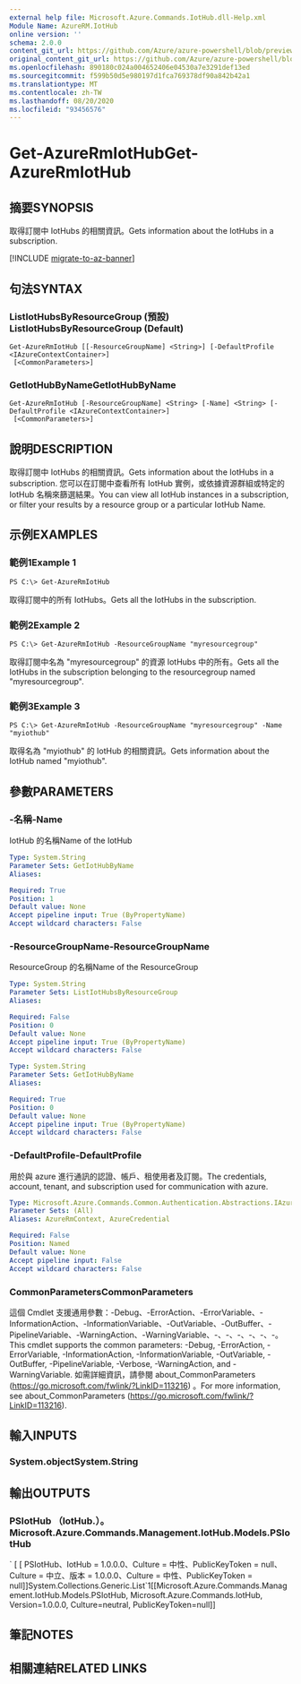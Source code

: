```yaml
---
external help file: Microsoft.Azure.Commands.IotHub.dll-Help.xml
Module Name: AzureRM.IotHub
online version: ''
schema: 2.0.0
content_git_url: https://github.com/Azure/azure-powershell/blob/preview/src/ResourceManager/IotHub/Commands.IotHub/help/Get-AzureRmIotHub.md
original_content_git_url: https://github.com/Azure/azure-powershell/blob/preview/src/ResourceManager/IotHub/Commands.IotHub/help/Get-AzureRmIotHub.md
ms.openlocfilehash: 890180c024a004652406e04530a7e3291def13ed
ms.sourcegitcommit: f599b50d5e980197d1fca769378df90a842b42a1
ms.translationtype: MT
ms.contentlocale: zh-TW
ms.lasthandoff: 08/20/2020
ms.locfileid: "93456576"
---
```

# <span data-ttu-id="a4c4c-101">Get-AzureRmIotHub</span><span class="sxs-lookup"><span data-stu-id="a4c4c-101">Get-AzureRmIotHub</span></span>

## <span data-ttu-id="a4c4c-102">摘要</span><span class="sxs-lookup"><span data-stu-id="a4c4c-102">SYNOPSIS</span></span>
<span data-ttu-id="a4c4c-103">取得訂閱中 IotHubs 的相關資訊。</span><span class="sxs-lookup"><span data-stu-id="a4c4c-103">Gets information about the IotHubs in a subscription.</span></span>

[!INCLUDE [migrate-to-az-banner](../../includes/migrate-to-az-banner.md)]

## <span data-ttu-id="a4c4c-104">句法</span><span class="sxs-lookup"><span data-stu-id="a4c4c-104">SYNTAX</span></span>

### <span data-ttu-id="a4c4c-105">ListIotHubsByResourceGroup (預設) </span><span class="sxs-lookup"><span data-stu-id="a4c4c-105">ListIotHubsByResourceGroup (Default)</span></span>
```
Get-AzureRmIotHub [[-ResourceGroupName] <String>] [-DefaultProfile <IAzureContextContainer>]
 [<CommonParameters>]
```

### <span data-ttu-id="a4c4c-106">GetIotHubByName</span><span class="sxs-lookup"><span data-stu-id="a4c4c-106">GetIotHubByName</span></span>
```
Get-AzureRmIotHub [-ResourceGroupName] <String> [-Name] <String> [-DefaultProfile <IAzureContextContainer>]
 [<CommonParameters>]
```

## <span data-ttu-id="a4c4c-107">說明</span><span class="sxs-lookup"><span data-stu-id="a4c4c-107">DESCRIPTION</span></span>
<span data-ttu-id="a4c4c-108">取得訂閱中 IotHubs 的相關資訊。</span><span class="sxs-lookup"><span data-stu-id="a4c4c-108">Gets information about the IotHubs in a subscription.</span></span>
<span data-ttu-id="a4c4c-109">您可以在訂閱中查看所有 IotHub 實例，或依據資源群組或特定的 IotHub 名稱來篩選結果。</span><span class="sxs-lookup"><span data-stu-id="a4c4c-109">You can view all IotHub instances in a subscription, or filter your results by a resource group or a particular IotHub Name.</span></span>

## <span data-ttu-id="a4c4c-110">示例</span><span class="sxs-lookup"><span data-stu-id="a4c4c-110">EXAMPLES</span></span>

### <span data-ttu-id="a4c4c-111">範例1</span><span class="sxs-lookup"><span data-stu-id="a4c4c-111">Example 1</span></span>
```
PS C:\> Get-AzureRmIotHub
```

<span data-ttu-id="a4c4c-112">取得訂閱中的所有 IotHubs。</span><span class="sxs-lookup"><span data-stu-id="a4c4c-112">Gets all the IotHubs in the subscription.</span></span>

### <span data-ttu-id="a4c4c-113">範例2</span><span class="sxs-lookup"><span data-stu-id="a4c4c-113">Example 2</span></span>
```
PS C:\> Get-AzureRmIotHub -ResourceGroupName "myresourcegroup"
```

<span data-ttu-id="a4c4c-114">取得訂閱中名為 "myresourcegroup" 的資源 IotHubs 中的所有。</span><span class="sxs-lookup"><span data-stu-id="a4c4c-114">Gets all the IotHubs in the subscription belonging to the resourcegroup named "myresourcegroup".</span></span>

### <span data-ttu-id="a4c4c-115">範例3</span><span class="sxs-lookup"><span data-stu-id="a4c4c-115">Example 3</span></span>
```
PS C:\> Get-AzureRmIotHub -ResourceGroupName "myresourcegroup" -Name "myiothub"
```

<span data-ttu-id="a4c4c-116">取得名為 "myiothub" 的 IotHub 的相關資訊。</span><span class="sxs-lookup"><span data-stu-id="a4c4c-116">Gets information about the IotHub named "myiothub".</span></span>

## <span data-ttu-id="a4c4c-117">參數</span><span class="sxs-lookup"><span data-stu-id="a4c4c-117">PARAMETERS</span></span>

### <span data-ttu-id="a4c4c-118">-名稱</span><span class="sxs-lookup"><span data-stu-id="a4c4c-118">-Name</span></span>
<span data-ttu-id="a4c4c-119">IotHub 的名稱</span><span class="sxs-lookup"><span data-stu-id="a4c4c-119">Name of the IotHub</span></span>

```yaml
Type: System.String
Parameter Sets: GetIotHubByName
Aliases: 

Required: True
Position: 1
Default value: None
Accept pipeline input: True (ByPropertyName)
Accept wildcard characters: False
```

### <span data-ttu-id="a4c4c-120">-ResourceGroupName</span><span class="sxs-lookup"><span data-stu-id="a4c4c-120">-ResourceGroupName</span></span>
<span data-ttu-id="a4c4c-121">ResourceGroup 的名稱</span><span class="sxs-lookup"><span data-stu-id="a4c4c-121">Name of the ResourceGroup</span></span>

```yaml
Type: System.String
Parameter Sets: ListIotHubsByResourceGroup
Aliases: 

Required: False
Position: 0
Default value: None
Accept pipeline input: True (ByPropertyName)
Accept wildcard characters: False
```

```yaml
Type: System.String
Parameter Sets: GetIotHubByName
Aliases: 

Required: True
Position: 0
Default value: None
Accept pipeline input: True (ByPropertyName)
Accept wildcard characters: False
```

### <span data-ttu-id="a4c4c-122">-DefaultProfile</span><span class="sxs-lookup"><span data-stu-id="a4c4c-122">-DefaultProfile</span></span>
<span data-ttu-id="a4c4c-123">用於與 azure 進行通訊的認證、帳戶、租使用者及訂閱。</span><span class="sxs-lookup"><span data-stu-id="a4c4c-123">The credentials, account, tenant, and subscription used for communication with azure.</span></span>

```yaml
Type: Microsoft.Azure.Commands.Common.Authentication.Abstractions.IAzureContextContainer
Parameter Sets: (All)
Aliases: AzureRmContext, AzureCredential

Required: False
Position: Named
Default value: None
Accept pipeline input: False
Accept wildcard characters: False
```

### <span data-ttu-id="a4c4c-124">CommonParameters</span><span class="sxs-lookup"><span data-stu-id="a4c4c-124">CommonParameters</span></span>
<span data-ttu-id="a4c4c-125">這個 Cmdlet 支援通用參數：-Debug、-ErrorAction、-ErrorVariable、-InformationAction、-InformationVariable、-OutVariable、-OutBuffer、-PipelineVariable、-WarningAction、-WarningVariable、-、-、-、-、-、-。</span><span class="sxs-lookup"><span data-stu-id="a4c4c-125">This cmdlet supports the common parameters: -Debug, -ErrorAction, -ErrorVariable, -InformationAction, -InformationVariable, -OutVariable, -OutBuffer, -PipelineVariable, -Verbose, -WarningAction, and -WarningVariable.</span></span> <span data-ttu-id="a4c4c-126">如需詳細資訊，請參閱 about_CommonParameters (https://go.microsoft.com/fwlink/?LinkID=113216) 。</span><span class="sxs-lookup"><span data-stu-id="a4c4c-126">For more information, see about_CommonParameters (https://go.microsoft.com/fwlink/?LinkID=113216).</span></span>

## <span data-ttu-id="a4c4c-127">輸入</span><span class="sxs-lookup"><span data-stu-id="a4c4c-127">INPUTS</span></span>

### <span data-ttu-id="a4c4c-128">System.object</span><span class="sxs-lookup"><span data-stu-id="a4c4c-128">System.String</span></span>

## <span data-ttu-id="a4c4c-129">輸出</span><span class="sxs-lookup"><span data-stu-id="a4c4c-129">OUTPUTS</span></span>

### <span data-ttu-id="a4c4c-130">PSIotHub （IotHub.）。</span><span class="sxs-lookup"><span data-stu-id="a4c4c-130">Microsoft.Azure.Commands.Management.IotHub.Models.PSIotHub</span></span>
<span data-ttu-id="a4c4c-131">\` \[ \[ PSIotHub、IotHub = 1.0.0.0、Culture = 中性、PublicKeyToken = null、Culture = 中立、版本 = 1.0.0.0、Culture = 中性、PublicKeyToken = null\]\]</span><span class="sxs-lookup"><span data-stu-id="a4c4c-131">System.Collections.Generic.List\`1\[\[Microsoft.Azure.Commands.Management.IotHub.Models.PSIotHub, Microsoft.Azure.Commands.IotHub, Version=1.0.0.0, Culture=neutral, PublicKeyToken=null\]\]</span></span>

## <span data-ttu-id="a4c4c-132">筆記</span><span class="sxs-lookup"><span data-stu-id="a4c4c-132">NOTES</span></span>

## <span data-ttu-id="a4c4c-133">相關連結</span><span class="sxs-lookup"><span data-stu-id="a4c4c-133">RELATED LINKS</span></span>

